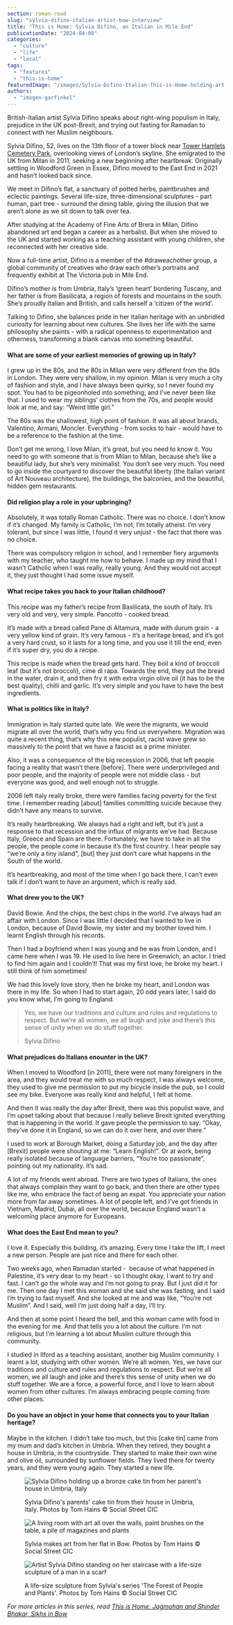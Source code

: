 ```yaml
---
section: roman-road
slug: "sylvia-difino-italian-artist-bow-interview"
title: "This is Home: Sylvia Difino, an Italian in Mile End"
publicationDate: "2024-04-08"
categories: 
  - "culture"
  - "life"
  - "local"
tags: 
  - "features"
  - "this-is-home"
featuredImage: "/images/Sylvia-Difino-Italian-This-is-Home-holding-art-crafts-4.jpg"
authors: 
  - "imogen-garfinkel"
---
```


British-Italian artist Sylvia Difino speaks about right-wing populism in Italy, prejudice in the UK post-Brexit, and trying out fasting for Ramadan to connect with her Muslim neighbours.

Sylvia Difino, 52, lives on the 13th floor of a tower block near [Tower Hamlets Cemetery Park](https://romanroadlondon.com/foraging-tower-hamlets-cemetery-park-bow/), overlooking views of London’s skyline. She emigrated to the UK from Milan in 2011, seeking a new beginning after heartbreak. Originally settling in Woodford Green in Essex, Difino moved to the East End in 2021 and hasn’t looked back since. 

We meet in Difino’s flat, a sanctuary of potted herbs, paintbrushes and eclectic paintings. Several life-size, three-dimensional sculptures - part human, part tree - surround the dining table, giving the illusion that we aren’t alone as we sit down to talk over tea. 

After studying at the Academy of Fine Arts of Brera in Milan, Difino abandoned art and began a career as a herbalist. But when she moved to the UK and started working as a teaching assistant with young children, she reconnected with her creative side.

Now a full-time artist, Difino is a member of the #draweachother group, a global community of creatives who draw each other’s portraits and frequently exhibit at The Victoria pub in Mile End.

Difino’s mother is from Umbria, Italy’s ‘green heart’ bordering Tuscany, and her father is from Basilicata, a region of forests and mountains in the south. She’s proudly Italian and British, and calls herself a ‘citizen of the world’.

Talking to Difino, she balances pride in her Italian heritage with an unbridled curiosity for learning about new cultures. She lives her life with the same philosophy she paints - with a radical openness to experimentation and otherness, transforming a blank canvas into something beautiful.

#### What are some of your earliest memories of growing up in Italy?

I grew up in the 80s, and the 80s in Milan were very different from the 80s in London. They were very shallow, in my opinion. Milan is very much a city of fashion and style, and I have always been quirky, so I never found my spot. You had to be pigeonholed into something, and I’ve never been like that. I used to wear my siblings’ clothes from the 70s, and people would look at me, and say: “Weird little girl.”

The 80s was the shallowest, high point of fashion. It was all about brands, Valentino, Armani, Moncler. Everything - from socks to hair - would have to be a reference to the fashion at the time.

Don’t get me wrong, I love Milan, it’s great, but you need to know it. You need to go with someone that is from Milan to Milan, because she’s like a beautiful lady, but she’s very minimalist. You don’t see very much. You need to go inside the courtyard to discover the beautiful liberty (the Italian variant of Art Nouveau architecture), the buildings, the balconies, and the beautiful, hidden gem restaurants.

#### Did religion play a role in your upbringing?

Absolutely, it was totally Roman Catholic. There was no choice. I don't know if it’s changed. My family is Catholic, I’m not, I’m totally atheist. I’m very tolerant, but since I was little, I found it very unjust - the fact that there was no choice. 

There was compulsory religion in school, and I remember fiery arguments with my teacher, who taught me how to behave. I made up my mind that I wasn’t Catholic when I was really, really young. And they would not accept it, they just thought I had some issue myself. 

#### What recipe takes you back to your Italian childhood?

This recipe was my father’s recipe from Basilicata, the south of Italy. It’s very old and very, very simple. Pancotto - cooked bread. 

It’s made with a bread called Pane di Altamura, made with durum grain - a very yellow kind of grain. It’s very famous - it’s a heritage bread, and it’s got a very hard crust, so it lasts for a long time, and you use it till the end, even if it’s super dry, you do a recipe.

This recipe is made when the bread gets hard. They boil a kind of broccoli leaf (but it’s not broccoli), cime di rapa. Towards the end, they put the bread in the water, drain it, and then fry it with extra virgin olive oil (it has to be the best quality), chilli and garlic. It’s very simple and you have to have the best ingredients. 

#### What is politics like in Italy?

Immigration in Italy started quite late. We were the migrants, we would migrate all over the world, that’s why you find us everywhere. Migration was quite a recent thing, that’s why this new populist, racist wave grew so massively to the point that we have a fascist as a prime minister. 

Also, it was a consequence of the big recession in 2006, that left people facing a reality that wasn’t there \[before\]. There were underprivileged and poor people, and the majority of people were not middle class - but everyone was good, and well enough not to struggle. 

2006 left Italy really broke, there were families facing poverty for the first time. I remember reading \[about\] families committing suicide because they didn’t have any means to survive. 

It’s really heartbreaking. We always had a right and left, but it’s just a response to that recession and the influx of migrants we’ve had. Because Italy, Greece and Spain are there. Fortunately, we have to take in all the people, the people come in because it’s the first country. I hear people say "we’re only a tiny island", \[but\] they just don’t care what happens in the South of the world. 

It’s heartbreaking, and most of the time when I go back there, I can’t even talk if I don’t want to have an argument, which is really sad.

#### What drew you to the UK?

David Bowie. And the chips, the best chips in the world. I’ve always had an affair with London. Since I was little I decided that I wanted to live in London, because of David Bowie, my sister and my brother loved him. I learnt English through his records. 

Then I had a boyfriend when I was young and he was from London, and I came here when I was 19. He used to live here in Greenwich, an actor. I tried to find him again and I couldn’t! That was my first love, he broke my heart. I still think of him sometimes! 

We had this lovely love story, then he broke my heart, and London was there in my life. So when I had to start again, 20 odd years later, I said do you know what, I’m going to England. 

> Yes, we have our traditions and culture and rules and regulations to respect. But we’re all women, we all laugh and joke and there’s this sense of unity when we do stuff together.
> 
> Sylvia Difino

#### What prejudices do Italians enounter in the UK?

When I moved to Woodford \[in 2011\], there were not many foreigners in the area, and they would treat me with so much respect, I was always welcome, they used to give me permission to put my bicycle inside the pub, so I could see my bike. Everyone was really kind and helpful, I felt at home.

And then it was really the day after Brexit, there was this populist wave, and I’m upset talking about that because I really believe Brexit ignited everything that is happening in the world. It gave people the permission to say: “Okay, they’ve done it in England, so we can do it over here, and over there.” 

I used to work at Borough Market, doing a Saturday job, and the day after \[Brexit\] people were shouting at me: “Learn English!”. Or at work, being really isolated because of language barriers, “You’re too passionate”, pointing out my nationality. It’s sad.

A lot of my friends went abroad. There are two types of Italians, the ones that always complain they want to go back, and then there are other types like me, who embrace the fact of being an expat. You appreciate your nation more from far away sometimes. A lot of people left, and I’ve got friends in Vietnam, Madrid, Dubai, all over the world, because England wasn’t a welcoming place anymore for Europeans. 

#### What does the East End mean to you?

I love it. Especially this building, it’s amazing. Every time I take the lift, I meet a new person. People are just nice and there for each other. 

Two weeks ago, when Ramadan started -  because of what happened in Palestine, it’s very dear to my heart - so I thought okay, I want to try and fast. I can’t go the whole way and I’m not going to pray. But I just did it for me. Then one day I met this woman and she said she was fasting, and I said I’m trying to fast myself. And she looked at me and was like, “You’re not Muslim”. And I said, well I’m just doing half a day, I’ll try.

And then at some point I heard the bell, and this woman came with food in the evening for me. And that tells you a lot about the culture. I’m not religious, but I’m learning a lot about Muslim culture through this community.

I studied in Ilford as a teaching assistant, another big Muslim community. I learnt a lot, studying with other women. We’re all women. Yes, we have our traditions and culture and rules and regulations to respect. But we’re all women, we all laugh and joke and there’s this sense of unity when we do stuff together. We are a force, a powerful force, and I love to learn about women from other cultures. I’m always embracing people coming from other places.

#### Do you have an object in your home that connects you to your Italian heritage?

Maybe in the kitchen. I didn’t take too much, but this \[cake tin\] came from my mum and dad’s kitchen in Umbria. When they retired, they bought a house in Umbria, in the countryside. They started to make their own wine and olive oil, surrounded by sunflower fields. They lived there for twenty years, and they were young again. They started a new life. 

<figure>

![Sylvia Difino holding up a bronze cake tin from her parent's house in Umbria, Italy](/images/Sylvia-Difino-Italian-This-is-Home-parents-cake-tin-6-1024x683.jpg)

<figcaption>

Sylvia Difino's parents' cake tin from their house in Umbria, Italy. Photos by Tom Hains © Social Street CIC

</figcaption>

</figure>

<figure>

![A living room with art all over the walls, paint brushes on the table, a pile of magazines and plants](/images/Sylvia-Difino-Italian-This-is-Home-living-room-11-1024x683.jpg)

<figcaption>

Sylvia makes art from her flat in Bow. Photos by Tom Hains © Social Street CIC

</figcaption>

</figure>

<figure>

![Artist Sylvia Difino standing on her staircase with a life-size sculpture of a man in a scarf](/images/Sylvia-Difino-Italian-This-is-Home-life-size-cut-out-stairs-15-1024x683.jpg)

<figcaption>

A life-size sculpture from Sylvia's series 'The Forest of People and Plants'. Photos by Tom Hains © Social Street CIC

</figcaption>

</figure>

_For more articles in this series, read_ [_This is Home: Jagmohan and Shinder Bhakar, Sikhs in Bow_](https://romanroadlondon.com/jagmohan-shinder-bhakar-sikh-bow-east-end-interview/)



